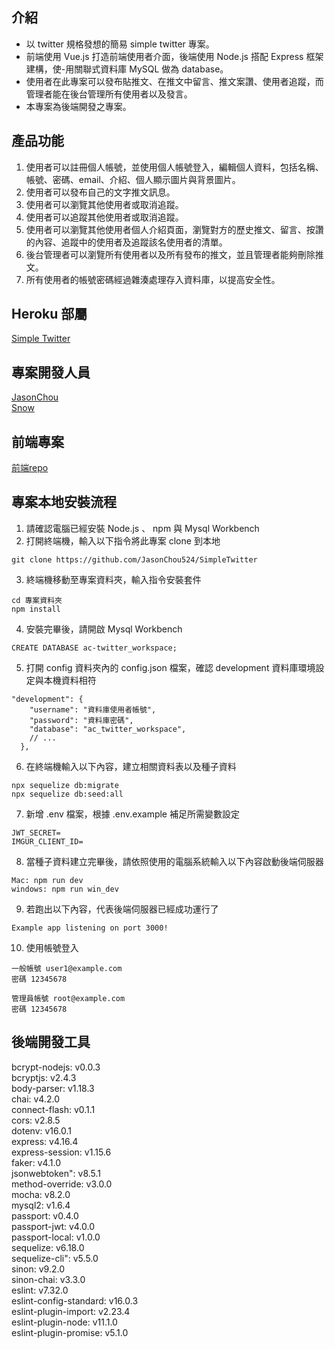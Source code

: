 ## 介紹
- 以 twitter 規格發想的簡易 simple twitter 專案。  
- 前端使用 Vue.js 打造前端使用者介面，後端使用 Node.js 搭配 Express 框架建構，使-用關聯式資料庫 MySQL 做為 database。  
- 使用者在此專案可以發布貼推文、在推文中留言、推文案讚、使用者追蹤，而管理者能在後台管理所有使用者以及發言。  
- 本專案為後端開發之專案。  
## 產品功能
1. 使用者可以註冊個人帳號，並使用個人帳號登入，編輯個人資料，包括名稱、帳號、密碼、email、介紹、個人顯示圖片與背景圖片。  
2. 使用者可以發布自己的文字推文訊息。  
3. 使用者可以瀏覽其他使用者或取消追蹤。  
4. 使用者可以追蹤其他使用者或取消追蹤。  
5. 使用者可以瀏覽其他使用者個人介紹頁面，瀏覽對方的歷史推文、留言、按讚的內容、追蹤中的使用者及追蹤該名使用者的清單。  
6. 後台管理者可以瀏覽所有使用者以及所有發布的推文，並且管理者能夠刪除推文。  
7. 所有使用者的帳號密碼經過雜湊處理存入資料庫，以提高安全性。  
## Heroku 部屬
[Simple Twitter](https://young-springs-47906.herokuapp.com)  
## 專案開發人員
[JasonChou](https://github.com/JasonChou524)  
[Snow](https://github.com/SnowWuChiKuo)  
## 前端專案
[前端repo](https://github.com/william8815/simple-twitter)
## 專案本地安裝流程
1. 請確認電腦已經安裝 Node.js 、 npm 與 Mysql Workbench  
2. 打開終端機，輸入以下指令將此專案 clone 到本地  
```
git clone https://github.com/JasonChou524/SimpleTwitter 
``` 
3. 終端機移動至專案資料夾，輸入指令安裝套件  
```
cd 專案資料夾  
npm install  
```
4. 安裝完畢後，請開啟 Mysql Workbench
```  
CREATE DATABASE ac-twitter_workspace;  
```
5. 打開 config 資料夾內的 config.json 檔案，確認 development 資料庫環境設定與本機資料相符 
``` 
"development": {  
    "username": "資料庫使用者帳號",  
    "password": "資料庫密碼",  
    "database": "ac_twitter_workspace",  
    // ...  
  },
```  
6. 在終端機輸入以下內容，建立相關資料表以及種子資料  
```
npx sequelize db:migrate  
npx sequelize db:seed:all  
```
7. 新增 .env 檔案，根據 .env.example 補足所需變數設定  
```
JWT_SECRET=
IMGUR_CLIENT_ID=
```
8. 當種子資料建立完畢後，請依照使用的電腦系統輸入以下內容啟動後端伺服器  
```
Mac: npm run dev  
windows: npm run win_dev  
```
9. 若跑出以下內容，代表後端伺服器已經成功運行了
```  
Example app listening on port 3000!  
```
10. 使用帳號登入  
```
一般帳號 user1@example.com  
密碼 12345678  
```
```
管理員帳號 root@example.com  
密碼 12345678  
```
## 後端開發工具
bcrypt-nodejs: v0.0.3  
bcryptjs: v2.4.3  
body-parser: v1.18.3  
chai: v4.2.0  
connect-flash: v0.1.1  
cors: v2.8.5  
dotenv: v16.0.1  
express: v4.16.4  
express-session: v1.15.6  
faker: v4.1.0  
jsonwebtoken": v8.5.1  
method-override: v3.0.0  
mocha: v8.2.0  
mysql2: v1.6.4  
passport: v0.4.0  
passport-jwt: v4.0.0  
passport-local: v1.0.0  
sequelize: v6.18.0  
sequelize-cli": v5.5.0  
sinon: v9.2.0  
sinon-chai: v3.3.0  
eslint: v7.32.0  
eslint-config-standard: v16.0.3  
eslint-plugin-import: v2.23.4  
eslint-plugin-node: v11.1.0  
eslint-plugin-promise: v5.1.0  
